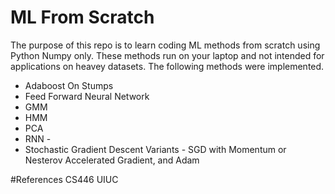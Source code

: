 # ML From Scratch

The purpose of this repo is to learn coding ML methods from scratch using Python Numpy only. These methods run on your laptop and not intended for applications on heavey datasets. The following methods were implemented. 

  - Adaboost On Stumps
  - Feed Forward Neural Network
  - GMM
  - HMM
  - PCA
  - RNN -
  - Stochastic Gradient Descent Variants - SGD with Momentum or Nesterov Accelerated Gradient, and Adam
  

#References
CS446 UIUC 
